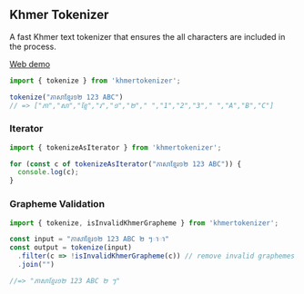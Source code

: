 ## Khmer Tokenizer

A fast Khmer text tokenizer that ensures the all characters are included in the process.

[Web demo](https://khmertokenizer.netlify.app/)

```js
import { tokenize } from 'khmertokenizer';

tokenize("ភាសាខ្មែរ១២ 123 ABC")
// => ["ភា","សា","ខ្មែ","រ","១","២"," ","1","2","3"," ","A","B","C"]
```

### Iterator

```js
import { tokenizeAsIterator } from 'khmertokenizer';

for (const c of tokenizeAsIterator("ភាសាខ្មែរ១២ 123 ABC")) {
  console.log(c);
}
```

### Grapheme Validation

```js
import { tokenize, isInvalidKhmerGrapheme } from 'khmertokenizer';

const input = "ភាសាខ្មែរ១២ 123 ABC ២ ៗាា"
const output = tokenize(input)
  .filter(c => !isInvalidKhmerGrapheme(c)) // remove invalid graphemes
  .join("")

//=> "ភាសាខ្មែរ១២ 123 ABC ២ ៗ"
```
